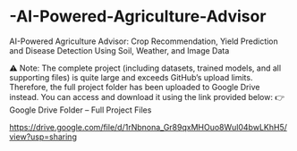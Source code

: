 # -AI-Powered-Agriculture-Advisor
 AI-Powered Agriculture Advisor: Crop Recommendation, Yield Prediction and Disease Detection Using Soil, Weather, and Image Data 


⚠️ Note:
The complete project (including datasets, trained models, and all supporting files) is quite large and exceeds GitHub’s upload limits.
Therefore, the full project folder has been uploaded to Google Drive instead.
You can access and download it using the link provided below:
👉 Google Drive Folder – Full Project Files

https://drive.google.com/file/d/1rNbnona_Gr89qxMHOuo8Wul04bwLKhH5/view?usp=sharing

